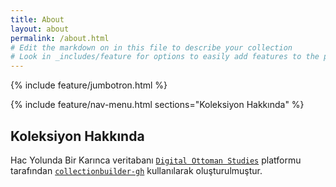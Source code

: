 ```yaml
---
title: About
layout: about
permalink: /about.html
# Edit the markdown on in this file to describe your collection
# Look in _includes/feature for options to easily add features to the page
---
```


{% include feature/jumbotron.html %}

{% include feature/nav-menu.html sections="Koleksiyon Hakkında" %}

## Koleksiyon Hakkında

Hac Yolunda Bir Karınca veritabanı [`Digital Ottoman Studies`](https://www.digitalottomanstudies.com/) platformu tarafından [`collectionbuilder-gh`](https://collectionbuilding.github.io/gh/) kullanılarak oluşturulmuştur.



 
